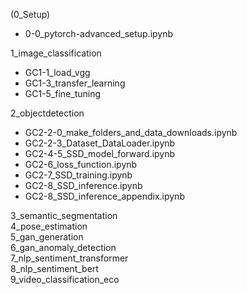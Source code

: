 (0_Setup)

* 0-0_pytorch-advanced_setup.ipynb 

1_image_classification

* GC1-1_load_vgg  
* GC1-3_transfer_learning
* GC1-5_fine_tuning

2_objectdetection  

* GC2-2-0_make_folders_and_data_downloads.ipynb
* GC2-2-3_Dataset_DataLoader.ipynb
* GC2-4-5_SSD_model_forward.ipynb
* GC2-6_loss_function.ipynb
* GC2-7_SSD_training.ipynb
* GC2-8_SSD_inference.ipynb
* GC2-8_SSD_inference_appendix.ipynb

3_semantic_segmentation  
4_pose_estimation  
5_gan_generation  
6_gan_anomaly_detection  
7_nlp_sentiment_transformer  
8_nlp_sentiment_bert  
9_video_classification_eco  
